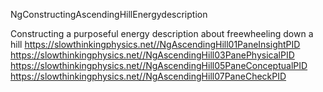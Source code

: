 NgConstructingAscendingHillEnergydescription

Constructing a purposeful energy description about freewheeling down a hill
https://slowthinkingphysics.net//NgAscendingHill01PaneInsightPID
https://slowthinkingphysics.net//NgAscendingHill03PanePhysicalPID
https://slowthinkingphysics.net//NgAscendingHill05PaneConceptualPID
https://slowthinkingphysics.net//NgAscendingHill07PaneCheckPID
